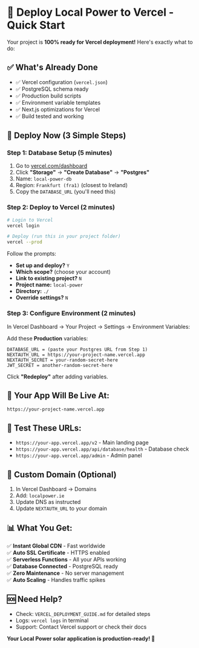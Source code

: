 # 🚀 Deploy Local Power to Vercel - Quick Start

Your project is **100% ready for Vercel deployment!** Here's exactly what to do:

## ✅ What's Already Done
- ✅ Vercel configuration (`vercel.json`)
- ✅ PostgreSQL schema ready
- ✅ Production build scripts
- ✅ Environment variable templates
- ✅ Next.js optimizations for Vercel
- ✅ Build tested and working

## 🚀 Deploy Now (3 Simple Steps)

### Step 1: Database Setup (5 minutes)
1. Go to [vercel.com/dashboard](https://vercel.com/dashboard)
2. Click **"Storage"** → **"Create Database"** → **"Postgres"**
3. Name: `local-power-db`
4. Region: `Frankfurt (fra1)` (closest to Ireland)
5. Copy the `DATABASE_URL` (you'll need this)

### Step 2: Deploy to Vercel (2 minutes)
```bash
# Login to Vercel
vercel login

# Deploy (run this in your project folder)
vercel --prod
```

Follow the prompts:
- **Set up and deploy?** `Y`
- **Which scope?** (choose your account)
- **Link to existing project?** `N` 
- **Project name:** `local-power`
- **Directory:** `./`
- **Override settings?** `N`

### Step 3: Configure Environment (2 minutes)
In Vercel Dashboard → Your Project → Settings → Environment Variables:

Add these **Production** variables:
```
DATABASE_URL = (paste your Postgres URL from Step 1)
NEXTAUTH_URL = https://your-project-name.vercel.app
NEXTAUTH_SECRET = your-random-secret-here
JWT_SECRET = another-random-secret-here
```

Click **"Redeploy"** after adding variables.

## 🎉 Your App Will Be Live At:
`https://your-project-name.vercel.app`

## 🧪 Test These URLs:
- `https://your-app.vercel.app/v2` - Main landing page
- `https://your-app.vercel.app/api/database/health` - Database check
- `https://your-app.vercel.app/admin` - Admin panel

## 🔧 Custom Domain (Optional)
1. In Vercel Dashboard → Domains
2. Add: `localpower.ie`
3. Update DNS as instructed
4. Update `NEXTAUTH_URL` to your domain

## 📊 What You Get:
✅ **Instant Global CDN** - Fast worldwide  
✅ **Auto SSL Certificate** - HTTPS enabled  
✅ **Serverless Functions** - All your APIs working  
✅ **Database Connected** - PostgreSQL ready  
✅ **Zero Maintenance** - No server management  
✅ **Auto Scaling** - Handles traffic spikes  

## 🆘 Need Help?
- Check: `VERCEL_DEPLOYMENT_GUIDE.md` for detailed steps
- Logs: `vercel logs` in terminal
- Support: Contact Vercel support or check their docs

**Your Local Power solar application is production-ready! 🌟**